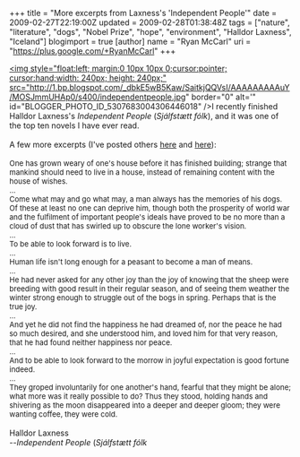 +++
title = "More excerpts from Laxness's 'Independent People'"
date = 2009-02-27T22:19:00Z
updated = 2009-02-28T01:38:48Z
tags = ["nature", "literature", "dogs", "Nobel Prize", "hope", "environment", "Halldor Laxness", "Iceland"]
blogimport = true
[author]
	name = "Ryan McCarl"
	uri = "https://plus.google.com/+RyanMcCarl"
+++

<a onblur="try {parent.deselectBloggerImageGracefully();} catch(e) {}" href="http://1.bp.blogspot.com/_dbkE5wB5Kaw/SaitkjQQVsI/AAAAAAAAAuY/MOSJmmUHAp0/s1600-h/independentpeople.jpg"><img style="float:left; margin:0 10px 10px 0;cursor:pointer; cursor:hand;width: 240px; height: 240px;" src="http://1.bp.blogspot.com/_dbkE5wB5Kaw/SaitkjQQVsI/AAAAAAAAAuY/MOSJmmUHAp0/s400/independentpeople.jpg" border="0" alt='" id="BLOGGER_PHOTO_ID_5307683004306446018" /></a>I recently finished Halldor Laxness's <em>Independent People</em> (<em>Sjálfstætt fólk</em>), and it was one of the top ten novels I have ever read.<br /><br />A few more excerpts (I've posted others <a href="http://ryanmccarl.blogspot.com/2008/12/excerpts-from-laxness.html">here</a> and <a href="http://ryanmccarl.blogspot.com/2008/12/excerpts-from-amichai-laxness.html">here</a>):<br /><br /><span class="Apple-style-span"  style="font-size:small;">One has grown weary of one's house before it has finished building; strange that mankind should need to live in a house, instead of remaining content with the house of wishes.<br />...<br />Come what may and go what may, a man always has the memories of his dogs. Of these at least no one can deprive him, though both the prosperity of world war and the fulfilment of important people's ideals have proved to be no more than a cloud of dust that has swirled up to obscure the lone worker's vision.<br />...<br />To be able to look forward is to live.<br />...<br />Human life isn't long enough for a peasant to become a man of means.<br />...<br />He had never asked for any other joy than the joy of knowing that the sheep were breeding with good result in their regular season, and of seeing them weather the winter strong enough to struggle out of the bogs in spring.  Perhaps that is the true joy.<br />...<br />And yet he did not find the happiness he had dreamed of, nor the peace he had so much desired, and she understood him, and loved him for that very reason, that he had found neither happiness nor peace.<br />...<br />And to be able to look forward to the morrow in joyful expectation is good fortune indeed.<br />...<br />They groped involuntarily for one another's hand, fearful that they might be alone; what more was it really possible to do?  Thus they stood, holding hands and shivering as the moon disappeared into a deeper and deeper gloom; they were wanting coffee, they were cold.</span><br /><br />Halldor Laxness<br />--<em>Independent People</em> (<em>Sjálfstætt fólk</em>
